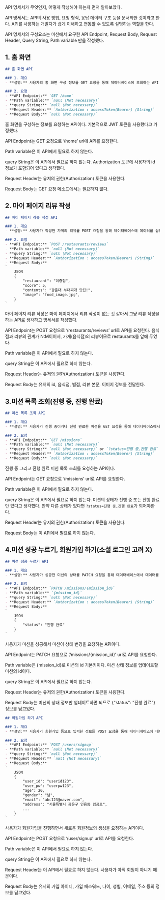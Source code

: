 API 명세서가 무엇인지, 어떻게 작성해야 하는지 먼저 알아보았다.

API 명세서는 API의 사용 방법, 요청 형식, 응답 데이터 구조 등을 문서화한 것이라고 한다. API를 사용하는 개발자가 쉽게 이해하고 연동할 수 있도록 설명하는 역할을 한다.

API 명세서의 구성요소는 미션에서 요구한 API Endpoint, Request Body, Request Header, Query String, Path variable 만을 작성했다.

## 1. **홈 화면**

```markdown
## 홈 화면 API

### 1. 개요
- **설명:** 사용자의 홈 화면 구성 정보를 GET 요청을 통해 데이터베이스에 조회하는 API

### 2. 요청
- **API Endpoint:** `GET /home`
- **Path variable:** `null (Not necessary)`
- **query String:** `null (Not necessary)`
- **Request Header:** `Authorization : accessToken(Bearer) (String)`
- **Request Body:** `null (Not necessary)`
```

홈 화면을 구성하는 정보를 요청하는 API이다. 기본적으로 JWT 토큰을 사용했다고 가정했다.

API Endpoint는 GET 요청으로 ‘/home’ url에 API를 요청한다.

Path variable은 이 API에서 필요로 하지 않는다.

query String은 이 API에서 필요로 하지 않는다. Authorization 토큰에 사용자의 id 정보가 포함되어 있다고 생각했다.

Request Header는 유저의 권한(Authorization) 토큰을 사용한다.

Request Body는 GET 요청 메소드에서는 필요하지 않다.

## 2. **마이 페이지 리뷰 작성**

```markdown
## 마이 페이지 리뷰 작성 API

### 1. 개요
- **설명:** 사용자가 작성한 가게의 리뷰를 POST 요청을 통해 데이터베이스에 데이터를 삽입하는 API

### 2. 요청
- **API Endpoint:** `POST /restaurants/reviews`
- **Path variable:** `null (Not necessary)`
- **query String:** `null (Not necessary)`
- **Request Header:** `Authorization : accessToken(Bearer) (String)`
- **Request Body:**
`
	JSON
	{
		"restaurant": "이층집",
		"score": 5,
		"contents": "광운대 부대찌개 맛집!",
		"image": "food_image.jpg",
	}
`
```

마이 페이지 리뷰 작성은 마이 페이지에서 리뷰 작성이 없는 것 같아서 그냥 리뷰 작성을 하는 API로 생각하고 명세서를 작성했다.

API Endpoint는 POST 요청으로 ‘/restaurants/reviews’ url로 API를 요청한다. 음식점과 리뷰의 관계가 N:M이어서, 가게(음식점)의 리뷰이므로 restaurants를 앞에 두었다.

Path variable은 이 API에서 필요로 하지 않는다.

query String은 이 API에서 필요로 하지 않는다.

Request Header는 유저의 권한(Authorization) 토큰을 사용한다.

Request Body는 유저의 id, 음식점, 별점, 리뷰 본문, 이미지 정보를 전달한다.

## 3.**미션 목록 조회(진행 중, 진행 완료)**

```markdown
## 미션 목록 조회 API

### 1. 개요
- **설명:** 사용자가 진행 중이거나 진행 완료한 미션을 GET 요청을 통해 데이터베이스에서 조회하는 API

### 2. 요청
- **API Endpoint:** `GET /missions`
- **Path variable:** `null (Not necessary)`
- **query String:** `null (Not necessary)` or `?status=진행 중,진행 완료`
- **Request Header:** `Authorization : accessToken(Bearer) (String)`
- **Request Body:** `null (Not necessary)`
```

진행 중 그리고 진행 완료 미션 목록 조회를 요청하는 API이다.

API Endpoint는 GET 요청으로 ‘/missions’ url로 API를 요청한다.

Path variable은 이 API에서 필요로 하지 않는다.

query String은 이 API에서 필요로 하지 않는다. 미션의 상태가 진행 중 또는 진행 완료만 있다고 생각했다. 만약 다른 상태가 있다면 `?status=진행 중,진행 완료`가 되어야한다.

Request Header는 유저의 권한(Authorization) 토큰을 사용한다.

Request Body는 이 API에서 필요로 하지 않는다.

## 4.**미션 성공 누르기, 회원가입 하기(소셜 로그인 고려 X)**

```markdown
## 미션 성공 누르기 API

### 1. 개요
- **설명:** 사용자가 성공한 미션의 상태를 PATCH 요청을 통해 데이터베이스에서 데이터를 갱신하는 API

### 2. 요청
- **API Endpoint:** `PATCH /missions/{mission_id}`
- **Path variable:** `{mission_id}`
- **query String:** `null (Not necessary)`
- **Request Header:** `Authorization : accessToken(Bearer) (String)`
- **Request Body:**
`
	JSON
	{
		"status": "진행 완료"
	}
`
```

사용자가 미션을 성공해서 미션이 상태 변경을 요청하는 API이다.

API Endpoint는 PATCH 요청으로 ‘/missions/{mission_id}’ url로 API를 요청한다.

Path variable은 {mission_id}로 미션의 id 기본키이다. 미션 상태 정보를 업데이트할 미션의 id이다.

query String은 이 API에서 필요로 하지 않는다.

Request Header는 유저의 권한(Authorization) 토큰을 사용한다.

Request Body는 미션의 상태 정보만 업데이트하면 되므로 {"status": "진행 완료"} 정보를 담고있다.

```markdown
## 회원가입 하기 API

### 1. 개요
- **설명:** 사용자가 회원가입 폼으로 입력한 정보를 POST 요청을 통해 데이터베이스에 데이터를 삽입하는 API

### 2. 요청
- **API Endpoint:** `POST /users/signup`
- **Path variable:** `null (Not necessary)`
- **query String:** `null (Not necessary)`
- **Request Header:** `null (Not necessary)`
- **Request Body:**
`
	JSON
	{
		"user_id": "userid123",
		"user_pw": "userpw123",
		"age": 20,
		"gender": "남",
		"email": "abc123@naver.com",
		"address": "서울특별시 광운구 인융동 컴공로",
		...
	}
`
```

사용자가 회원가입을 진행하면서 새로운 회원정보의 생성을 요청하는 API이다.

API Endpoint는 POST 요청으로 ‘/user/signup’ url로 API를 요청한다.

Path variable은 이 API에서 필요로 하지 않는다.

query String은 이 API에서 필요로 하지 않는다.

Request Header는 이 API에서 필요로 하지 않는다. 사용자가 아직 회원이 아니기 때문이다.

Request Body는 유저의 가입 아이디, 가입 패스워드, 나이, 성별, 이메일, 주소 등의 정보를 담고있다.